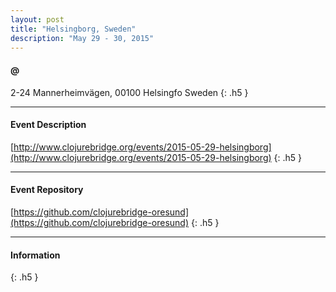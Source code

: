 ```yaml
---
layout: post
title: "Helsingborg, Sweden"
description: "May 29 - 30, 2015"
---
```


#### @

2-24 Mannerheimvägen, 00100 Helsingfo Sweden
{: .h5 }

---

#### Event Description

[http://www.clojurebridge.org/events/2015-05-29-helsingborg](http://www.clojurebridge.org/events/2015-05-29-helsingborg)
{: .h5 }

---

#### Event Repository

[https://github.com/clojurebridge-oresund](https://github.com/clojurebridge-oresund)
{: .h5 }

---

#### Information

{: .h5 }